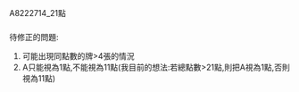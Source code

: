 A8222714_21點
###
待修正的問題:
  1. 可能出現同點數的牌>4張的情況
  2. A只能視為1點,不能視為11點(我目前的想法:若總點數>21點,則把A視為1點,否則視為11點)
